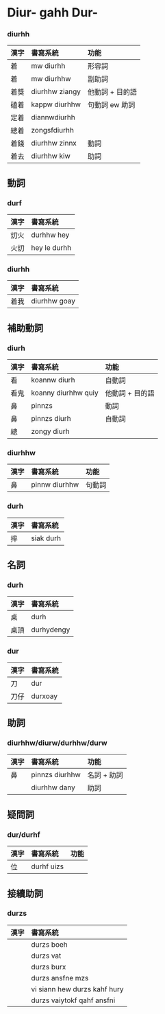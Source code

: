 # Diur- gahh Dur-

### diurhh

| 漢字 | 書寫系統 | 功能 |
| :--- | :--- | :--- |
| 着 | mw diurhh | 形容詞 |
| 着 | mw diurhhw | 副助詞 |
| 着獎 | diurhhw ziangy | 他動詞 + 目的語 |
| 磕着 | kappw diurhhw | 句動詞 ew 助詞 |
| 定着 | diannwdiurhh | |
| 總着 | zongsfdiurhh | |
| 着錢 | diurhhw zinnx | 動詞 |
| 着去 | diurhhw kiw | 助詞 |

## 動詞

### durf

| 漢字 | 書寫系統 |
| :--- | :--- |
| 灱火 | durhhw hey |
| 火灱 | hey le durhh |

### diurhh

| 漢字 | 書寫系統 |
| :--- | :--- |
| 着我 | diurhhw goay |

## 補助動詞

### diurh

| 漢字 | 書寫系統 | 功能 |
| :--- | :--- | :--- |
| 看 | koannw diurh | 自動詞 |
| 看鬼 | koanny diurhhw quiy | 他動詞 + 目的語 |
| 鼻 | pinnzs | 動詞 |
| 鼻 | pinnzs diurh | 自動詞 |
| 總 | zongy diurh ||

### diurhhw

| 漢字 | 書寫系統 | 功能 |
| :--- | :--- | :--- |
| 鼻 | pinnw diurhhw | 句動詞 |

### durh

| 漢字 | 書寫系統 |
| :--- | :--- |
| 摔 | siak durh |

## 名詞

### durh

| 漢字 | 書寫系統 |
| :--- | :--- |
| 桌 | durh |
| 桌頂 | durhydengy |

### dur

| 漢字 | 書寫系統 |
| :--- | :--- |
| 刀 | dur |
| 刀仔 | durxoay |

## 助詞

### diurhhw/diurw/durhhw/durw

| 漢字 | 書寫系統 | 功能 |
| :--- | :--- | :--- |
| 鼻 | pinnzs diurhhw | 名詞 + 助詞 |
| | diurhhw dany | 助詞 |

## 疑問詞

### dur/durhf

| 漢字 | 書寫系統 | 功能 |
| :--- | :--- | :--- |
| 位 | durhf uizs |  |

## 接續助詞

### durzs

| 漢字 | 書寫系統 |
| :--- | :--- |
|| durzs boeh |
|| durzs vat |
|| durzs burx |
|| durzs ansfne mzs |
|| vi siann hew durzs kahf hury |
|| durzs vaiytokf qahf ansfni |

